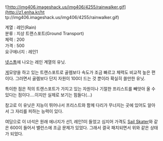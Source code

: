 ![http://img406.imageshack.us/img406/4255/rainwalker.gif](http://z1.enha.kr/ht
tp://img406.imageshack.us/img406/4255/rainwalker.gif)

계열 : 레인(Rain)  
분류 : 지상 트랜스포트(Ground Transport)  
체력 : 200  
가격 : 500  
요구에너지 : 레인1

[넷스톰](%EB%84%B7%EC%8A%A4%ED%86%B0.md)에 나오는 레인 계열의 유닛.

[게](%EA%B2%8C.md)모양을 하고 있는 트랜스포트로 골렘보다 속도가 조금 빠르고 체력도 비교적 높은 편이다. 그러면서 골렘보다
단지 자원이 100더 드는 것 뿐이라 확실히 쓸만한 유닛.

특이한 점은 적의 트랜스포트가 가지고 있는 자원이나 기절한 프리스트를 빼앗아 올 수 있다는 점이다....이지만 실제로 보기는 힘들다(...)  

참고로 이 유닛은 지능이 뛰어나서 프리스트와 함께 다리가 무너지는 곳에 있어도 알아서 그 자리를 피하는 능력이 있다.  

여담으로 이 녀석은 원래 에너지가 선1, 레인1이 들었고 심지어 가격도 [Sail Skater](Sail%20Skater.md)와 같은
600이 들어서 밸런스에 조금 문제가 있었다. 그래서 결국 패치되면서 위와 같은 상태가 되었다.


